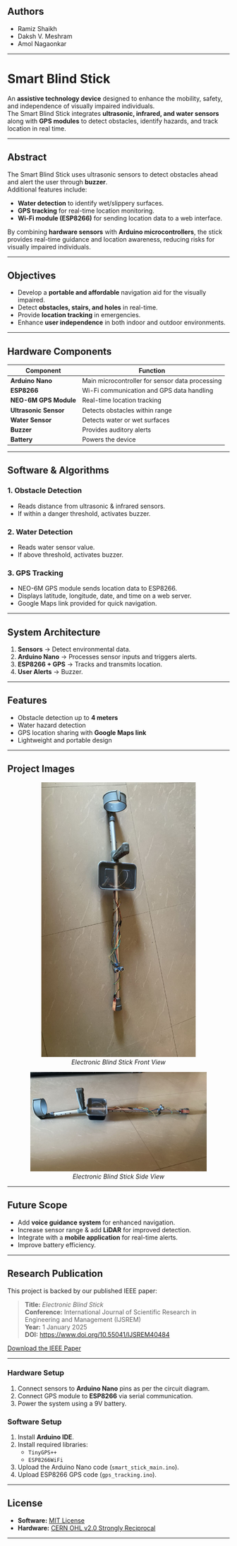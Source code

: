 ## Authors

- Ramiz Shaikh
- Daksh V. Meshram
- Amol Nagaonkar

---

# Smart Blind Stick

An **assistive technology device** designed to enhance the mobility, safety, and independence of visually impaired individuals.  
The Smart Blind Stick integrates **ultrasonic, infrared, and water sensors** along with **GPS modules** to detect obstacles, identify hazards, and track location in real time.

---

## Abstract

The Smart Blind Stick uses ultrasonic sensors to detect obstacles ahead and alert the user through **buzzer**.  
Additional features include:
- **Water detection** to identify wet/slippery surfaces.
- **GPS tracking** for real-time location monitoring.
- **Wi-Fi module (ESP8266)** for sending location data to a web interface.

By combining **hardware sensors** with **Arduino microcontrollers**, the stick provides real-time guidance and location awareness, reducing risks for visually impaired individuals.

---

## Objectives

- Develop a **portable and affordable** navigation aid for the visually impaired.
- Detect **obstacles, stairs, and holes** in real-time.
- Provide **location tracking** in emergencies.
- Enhance **user independence** in both indoor and outdoor environments.

---

## Hardware Components

| Component          | Function |
|--------------------|----------|
| **Arduino Nano**   | Main microcontroller for sensor data processing |
| **ESP8266**        | Wi-Fi communication and GPS data handling |
| **NEO-6M GPS Module** | Real-time location tracking |
| **Ultrasonic Sensor** | Detects obstacles within range |
| **Water Sensor**      | Detects water or wet surfaces |
| **Buzzer**            | Provides auditory alerts |
| **Battery**           | Powers the device |

---

## Software & Algorithms

### 1. **Obstacle Detection**
- Reads distance from ultrasonic & infrared sensors.
- If within a danger threshold, activates buzzer.

### 2. **Water Detection**
- Reads water sensor value.
- If above threshold, activates buzzer.

### 3. **GPS Tracking**
- NEO-6M GPS module sends location data to ESP8266.
- Displays latitude, longitude, date, and time on a web server.
- Google Maps link provided for quick navigation.

---

## System Architecture

1. **Sensors** → Detect environmental data.
2. **Arduino Nano** → Processes sensor inputs and triggers alerts.
3. **ESP8266 + GPS** → Tracks and transmits location.
4. **User Alerts** → Buzzer.

---

## Features

- Obstacle detection up to **4 meters**  
- Water hazard detection  
- GPS location sharing with **Google Maps link** 
- Lightweight and portable design  

---

## Project Images

<p align="center">
  <img src="./hardware/schematics/blind_stick_front_view.jpeg" alt="Blind Stick Front View" width="350"><br>
  <em>Electronic Blind Stick Front View</em>
</p>

<p align="center">
  <img src="./hardware/schematics/blind_stick_side_view.jpeg" alt="Blind Stick Side View" width="400"><br>
  <em>Electronic Blind Stick Side View</em>
</p>

---

## Future Scope

- Add **voice guidance system** for enhanced navigation.
- Increase sensor range & add **LiDAR** for improved detection.
- Integrate with a **mobile application** for real-time alerts.
- Improve battery efficiency.

---

## Research Publication

This project is backed by our published IEEE paper:  

> **Title:** *Electronic Blind Stick*  
> **Conference:** International Journal of Scientific Research in Engineering and Management (IJSREM)  
> **Year:** 1 January 2025  
> **DOI:** https://www.doi.org/10.55041/IJSREM40484

[Download the IEEE Paper](https://ijsrem.com/download/electronic-blind-stick/)

---

### **Hardware Setup**
1. Connect sensors to **Arduino Nano** pins as per the circuit diagram.
2. Connect GPS module to **ESP8266** via serial communication.
3. Power the system using a 9V battery.

### **Software Setup**
1. Install **Arduino IDE**.
2. Install required libraries:
   - `TinyGPS++`
   - `ESP8266WiFi`
3. Upload the Arduino Nano code (`smart_stick_main.ino`).
4. Upload ESP8266 GPS code (`gps_tracking.ino`).

---

## License

- **Software:** [MIT License](LICENSE)
- **Hardware:** [CERN OHL v2.0 Strongly Reciprocal](./HARDWARE-LICENCE)

---